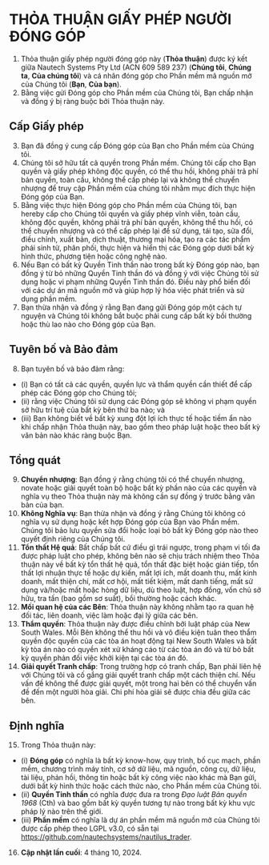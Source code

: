 # THỎA THUẬN GIẤY PHÉP NGƯỜI ĐÓNG GÓP

1. Thỏa thuận giấy phép người đóng góp này (**Thỏa thuận**) được ký kết giữa Nautech Systems Pty Ltd (ACN 609 589 237) (**Chúng tôi**, **Chúng ta**, **Của chúng tôi**) và cá nhân đóng góp cho Phần mềm mã nguồn mở của Chúng tôi (**Bạn**, **Của bạn**).
2. Bằng việc gửi Đóng góp cho Phần mềm của Chúng tôi, Bạn chấp nhận và đồng ý bị ràng buộc bởi Thỏa thuận này.

## Cấp Giấy phép

3. Bạn đã đồng ý cung cấp Đóng góp của Bạn cho Phần mềm của Chúng tôi.
4. Chúng tôi sở hữu tất cả quyền trong Phần mềm. Chúng tôi cấp cho Bạn quyền và giấy phép không độc quyền, có thể thu hồi, không phải trả phí bản quyền, toàn cầu, không thể cấp phép lại và không thể chuyển nhượng để truy cập Phần mềm của chúng tôi nhằm mục đích thực hiện Đóng góp của Bạn.
5. Bằng việc thực hiện Đóng góp cho Phần mềm của Chúng tôi, bạn hereby cấp cho Chúng tôi quyền và giấy phép vĩnh viễn, toàn cầu, không độc quyền, không phải trả phí bản quyền, không thể thu hồi, có thể chuyển nhượng và có thể cấp phép lại để sử dụng, tái tạo, sửa đổi, điều chỉnh, xuất bản, dịch thuật, thương mại hóa, tạo ra các tác phẩm phái sinh từ, phân phối, thực hiện và hiển thị các Đóng góp dưới bất kỳ hình thức, phương tiện hoặc công nghệ nào.
6. Nếu Bạn có bất kỳ Quyền Tinh thần nào trong bất kỳ Đóng góp nào, bạn đồng ý từ bỏ những Quyền Tinh thần đó và đồng ý với việc Chúng tôi sử dụng hoặc vi phạm những Quyền Tinh thần đó. Điều này phổ biến đối với các dự án mã nguồn mở và giúp hợp lý hóa việc phát triển và sử dụng phần mềm.
7. Bạn thừa nhận và đồng ý rằng Bạn đang gửi Đóng góp một cách tự nguyện và Chúng tôi không bắt buộc phải cung cấp bất kỳ bồi thường hoặc thù lao nào cho Đóng góp của Bạn.

## Tuyên bố và Bảo đảm

8. Bạn tuyên bố và bảo đảm rằng:
- (i) Bạn có tất cả các quyền, quyền lực và thẩm quyền cần thiết để cấp phép các Đóng góp cho Chúng tôi;
- (ii) rằng việc Chúng tôi sử dụng các Đóng góp sẽ không vi phạm quyền sở hữu trí tuệ của bất kỳ bên thứ ba nào; và
- (iii) Bạn không biết về bất kỳ xung đột lợi ích thực tế hoặc tiềm ẩn nào khi chấp nhận Thỏa thuận này, bao gồm theo pháp luật hoặc theo bất kỳ văn bản nào khác ràng buộc Bạn.

## Tổng quát

9. **Chuyển nhượng**: Bạn đồng ý rằng chúng tôi có thể chuyển nhượng, novate hoặc giải quyết toàn bộ hoặc bất kỳ phần nào của các quyền và nghĩa vụ theo Thỏa thuận này mà không cần sự đồng ý trước bằng văn bản của bạn.
10. **Không Nghĩa vụ**: Bạn thừa nhận và đồng ý rằng Chúng tôi không có nghĩa vụ sử dụng hoặc kết hợp Đóng góp của Bạn vào Phần mềm. Chúng tôi bảo lưu quyền sửa đổi hoặc loại bỏ bất kỳ Đóng góp nào theo quyết định riêng của Chúng tôi.
11. **Tổn thất Hệ quả**: Bất chấp bất cứ điều gì trái ngược, trong phạm vi tối đa được pháp luật cho phép, không bên nào sẽ chịu trách nhiệm theo Thỏa thuận này về bất kỳ tổn thất hệ quả, tổn thất đặc biệt hoặc gián tiếp, tổn thất lợi nhuận thực tế hoặc dự kiến, mất lợi ích, mất doanh thu, mất kinh doanh, mất thiện chí, mất cơ hội, mất tiết kiệm, mất danh tiếng, mất sử dụng và/hoặc mất hoặc hỏng dữ liệu, dù theo luật, hợp đồng, vốn chủ sở hữu, tra tấn (bao gồm sơ suất), bồi thường hoặc cách khác.
12. **Mối quan hệ của các Bên**: Thỏa thuận này không nhằm tạo ra quan hệ đối tác, liên doanh, việc làm hoặc đại lý giữa các bên.
13. **Thẩm quyền**: Thỏa thuận này được điều chỉnh bởi luật pháp của New South Wales. Mỗi Bên không thể thu hồi và vô điều kiện tuân theo thẩm quyền độc quyền của các tòa án hoạt động tại New South Wales và bất kỳ tòa án nào có quyền xét xử kháng cáo từ các tòa án đó và từ bỏ bất kỳ quyền phản đối việc khởi kiện tại các tòa án đó.
14. **Giải quyết Tranh chấp**: Trong trường hợp có tranh chấp, Bạn phải liên hệ với Chúng tôi và cố gắng giải quyết tranh chấp một cách thiện chí. Nếu vấn đề không thể được giải quyết, một trong hai bên có thể chuyển vấn đề đến một người hòa giải. Chi phí hòa giải sẽ được chia đều giữa các bên.

## Định nghĩa

15. Trong Thỏa thuận này:
- (i) **Đóng góp** có nghĩa là bất kỳ know-how, quy trình, bố cục mạch, phần mềm, chương trình máy tính, cơ sở dữ liệu, mã nguồn, công cụ, dữ liệu, tài liệu, phản hồi, thông tin hoặc bất kỳ công việc nào khác mà Bạn gửi, dưới bất kỳ hình thức hoặc cách thức nào, cho Phần mềm của Chúng tôi.
- (ii) **Quyền Tinh thần** có nghĩa được đưa ra trong _Đạo luật Bản quyền 1968_ (Cth) và bao gồm bất kỳ quyền tương tự nào trong bất kỳ khu vực pháp lý nào trên thế giới.
- (iii) **Phần mềm** có nghĩa là dự án phần mềm mã nguồn mở của Chúng tôi được cấp phép theo LGPL v3.0, có sẵn tại https://github.com/nautechsystems/nautilus_trader.
16. **Cập nhật lần cuối**: 4 tháng 10, 2024.
